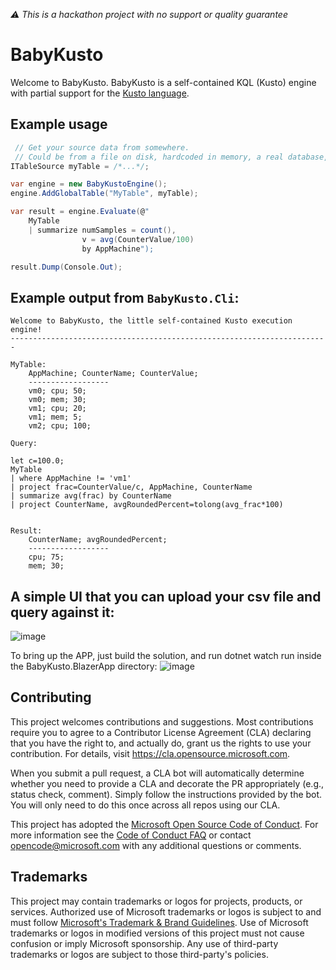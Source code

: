 _⚠ This is a hackathon project with no support or quality guarantee_

# BabyKusto

Welcome to BabyKusto. BabyKusto is a self-contained KQL (Kusto) engine
with partial support for the [Kusto language](https://docs.microsoft.com/en-us/azure/data-explorer/kusto/query/).

## Example usage

```cs
 // Get your source data from somewhere.
 // Could be from a file on disk, hardcoded in memory, a real database, etc.
ITableSource myTable = /*...*/;

var engine = new BabyKustoEngine();
engine.AddGlobalTable("MyTable", myTable);

var result = engine.Evaluate(@"
    MyTable
    | summarize numSamples = count(),
                v = avg(CounterValue/100)
                by AppMachine");

result.Dump(Console.Out);
```

## Example output from `BabyKusto.Cli`:

```
Welcome to BabyKusto, the little self-contained Kusto execution engine!
-----------------------------------------------------------------------

MyTable:
    AppMachine; CounterName; CounterValue;
    ------------------
    vm0; cpu; 50;
    vm0; mem; 30;
    vm1; cpu; 20;
    vm1; mem; 5;
    vm2; cpu; 100;

Query:

let c=100.0;
MyTable
| where AppMachine != 'vm1'
| project frac=CounterValue/c, AppMachine, CounterName
| summarize avg(frac) by CounterName
| project CounterName, avgRoundedPercent=tolong(avg_frac*100)


Result:
    CounterName; avgRoundedPercent;
    ------------------
    cpu; 75;
    mem; 30;
```

## A simple UI that you can upload your csv file and query against it:
![image](https://user-images.githubusercontent.com/92544828/137521390-4c2168a8-40f1-40b3-b410-a81e9db2bd1e.png)

To bring up the APP, just build the solution, and run dotnet watch run inside the BabyKusto.BlazerApp directory:
![image](https://user-images.githubusercontent.com/92544828/137518974-3cba9d4f-dbcc-4d52-abde-1d99e34107f7.png)

## Contributing

This project welcomes contributions and suggestions.  Most contributions require you to agree to a
Contributor License Agreement (CLA) declaring that you have the right to, and actually do, grant us
the rights to use your contribution. For details, visit https://cla.opensource.microsoft.com.

When you submit a pull request, a CLA bot will automatically determine whether you need to provide
a CLA and decorate the PR appropriately (e.g., status check, comment). Simply follow the instructions
provided by the bot. You will only need to do this once across all repos using our CLA.

This project has adopted the [Microsoft Open Source Code of Conduct](https://opensource.microsoft.com/codeofconduct/).
For more information see the [Code of Conduct FAQ](https://opensource.microsoft.com/codeofconduct/faq/) or
contact [opencode@microsoft.com](mailto:opencode@microsoft.com) with any additional questions or comments.

## Trademarks

This project may contain trademarks or logos for projects, products, or services. Authorized use of Microsoft 
trademarks or logos is subject to and must follow 
[Microsoft's Trademark & Brand Guidelines](https://www.microsoft.com/en-us/legal/intellectualproperty/trademarks/usage/general).
Use of Microsoft trademarks or logos in modified versions of this project must not cause confusion or imply Microsoft sponsorship.
Any use of third-party trademarks or logos are subject to those third-party's policies.
